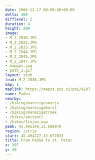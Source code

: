 ```yaml
---
date: 2006-12-17 00:00:00+00:00
delta: 360
difflevel: 2
duration: 4
height: 280
image:
- M_2_2830.JPG
- M_2_2822.JPG
- M_2_2833.JPG
- M_2_2844.JPG
- M_2_2845.JPG
- M_2_2847.JPG
- mapgps.jpg
- path_1.gif
layout: stub
lead: M_2_2830.JPG
map: 1
maplink: https://mapzs.pzs.si/poi/4207
name: Padna
nearby:
- /biking/marezigesmarje
- /biking/marezigeborst
- /biking/marezigetrsek
- /hikes/abitanti
- /hikes/tinjan_osp
peak: 45.491149,13.689970
region: istria
start: 45.494227,13.677033
title: From Padna to st. Peter
x: 397
y: 39
---
```


